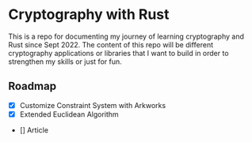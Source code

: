 # Cryptography with Rust

This is a repo for documenting my journey of learning cryptography and Rust since Sept 2022. The content of this repo will be different cryptography applications or libraries that I want to build in order to strengthen my skills or just for fun.

## Roadmap

- [x] Customize Constraint System with Arkworks
- [x] Extended Euclidean Algorithm
- [] Article
